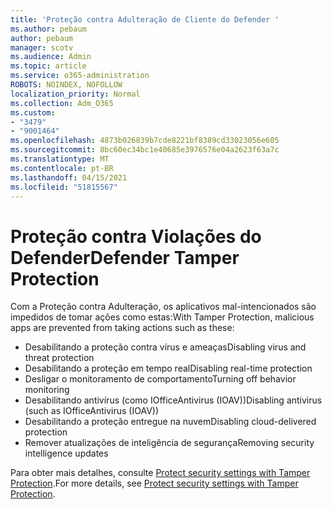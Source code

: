 ```yaml
---
title: 'Proteção contra Adulteração de Cliente do Defender '
ms.author: pebaum
author: pebaum
manager: scotv
ms.audience: Admin
ms.topic: article
ms.service: o365-administration
ROBOTS: NOINDEX, NOFOLLOW
localization_priority: Normal
ms.collection: Adm_O365
ms.custom:
- "3479"
- "9001464"
ms.openlocfilehash: 4873b026839b7cde8221bf8389cd33023056e605
ms.sourcegitcommit: 8bc60ec34bc1e40685e3976576e04a2623f63a7c
ms.translationtype: MT
ms.contentlocale: pt-BR
ms.lasthandoff: 04/15/2021
ms.locfileid: "51815567"
---
```

# <a name="defender-tamper-protection"></a><span data-ttu-id="7acb8-102">Proteção contra Violações do Defender</span><span class="sxs-lookup"><span data-stu-id="7acb8-102">Defender Tamper Protection</span></span> 

<span data-ttu-id="7acb8-103">Com a Proteção contra Adulteração, os aplicativos mal-intencionados são impedidos de tomar ações como estas:</span><span class="sxs-lookup"><span data-stu-id="7acb8-103">With Tamper Protection, malicious apps are prevented from taking actions such as these:</span></span>

- <span data-ttu-id="7acb8-104">Desabilitando a proteção contra vírus e ameaças</span><span class="sxs-lookup"><span data-stu-id="7acb8-104">Disabling virus and threat protection</span></span>
- <span data-ttu-id="7acb8-105">Desabilitando a proteção em tempo real</span><span class="sxs-lookup"><span data-stu-id="7acb8-105">Disabling real-time protection</span></span>
- <span data-ttu-id="7acb8-106">Desligar o monitoramento de comportamento</span><span class="sxs-lookup"><span data-stu-id="7acb8-106">Turning off behavior monitoring</span></span>
- <span data-ttu-id="7acb8-107">Desabilitando antivírus (como IOfficeAntivirus (IOAV))</span><span class="sxs-lookup"><span data-stu-id="7acb8-107">Disabling antivirus (such as IOfficeAntivirus (IOAV))</span></span>
- <span data-ttu-id="7acb8-108">Desabilitando a proteção entregue na nuvem</span><span class="sxs-lookup"><span data-stu-id="7acb8-108">Disabling cloud-delivered protection</span></span>
- <span data-ttu-id="7acb8-109">Remover atualizações de inteligência de segurança</span><span class="sxs-lookup"><span data-stu-id="7acb8-109">Removing security intelligence updates</span></span>

<span data-ttu-id="7acb8-110">Para obter mais detalhes, consulte [Protect security settings with Tamper Protection](https://docs.microsoft.com/windows/security/threat-protection/windows-defender-antivirus/prevent-changes-to-security-settings-with-tamper-protection).</span><span class="sxs-lookup"><span data-stu-id="7acb8-110">For more details, see [Protect security settings with Tamper Protection](https://docs.microsoft.com/windows/security/threat-protection/windows-defender-antivirus/prevent-changes-to-security-settings-with-tamper-protection).</span></span>